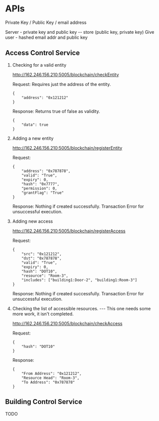 # APIs

Private Key / Public Key / email address

Server - private key and public key -- store (public key, private key)
Give user - hashed email addr and public key

## Access Control Service

1. Checking for a valid entity

    http://162.246.156.210:5005/blockchain/checkEntity

    Request: Requires just the address of the entity.

    ```
    {
        "address": "0x121212"
    }
    ```

    Response: Returns true of false as validity.

    ```
    {
        "data": true
    }
    ```

2. Adding a new entity

    http://162.246.156.210:5005/blockchain/registerEntity

    Request:

    ```
    {
        "address": "0x787878",
        "valid": "True",
        "expiry": 0,
        "hash": "0x7777",
        "permission": 0,
        "grantFlag": "True"
    }
    ```

    Response: Nothing if created successfully. Transaction Error for unsuccessful execution.

3. Adding new access

    http://162.246.156.210:5005/blockchain/registerAccess

    Request:

    ```
    {
        "src": "0x121212",
        "dst": "0x787878",
        "valid": "True",
        "expiry": 0,
        "hash": "DOT10",
        "resource": "Room-3",
        "includes": ["building1:Door-2", "building1:Room-3"]
    }
    ```

    Response: Nothing if created successfully. Transaction Error for unsuccessful execution.

4. Checking the list of accessible resources. --- This one needs some more work, it isn't completed.

    http://162.246.156.210:5005/blockchain/checkAccess

    Request:

    ```
    {
        "hash": "DOT10"
    }
    ```

    Response:

    ```
    {
        "From Address": "0x121212",
        "Resource Head": "Room-3",
        "To Address": "0x787878"
    }
    ```





## Building Control Service

TODO